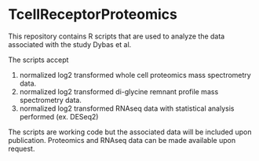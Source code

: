 # TcellReceptorProteomics

This repository contains R scripts that are used to analyze the data associated with the study Dybas et al.

The scripts accept
1) normalized log2 transformed whole cell proteomics mass spectrometry data.
2) normalized log2 transformed di-glycine remnant profile mass spectrometry data.
3) normalized log2 transformed RNAseq data with statistical analysis performed (ex. DESeq2)

The scripts are working code but the associated data will be included upon publication.
Proteomics and RNAseq data can be made available upon request.

